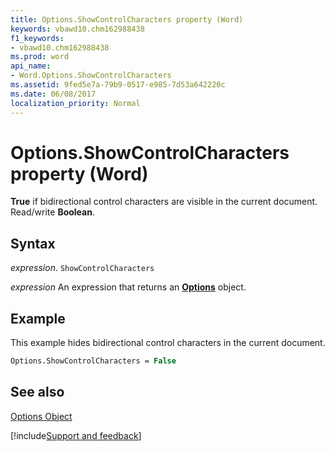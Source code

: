 ```yaml
---
title: Options.ShowControlCharacters property (Word)
keywords: vbawd10.chm162988438
f1_keywords:
- vbawd10.chm162988438
ms.prod: word
api_name:
- Word.Options.ShowControlCharacters
ms.assetid: 9fed5e7a-79b9-0517-e985-7d53a642220c
ms.date: 06/08/2017
localization_priority: Normal
---
```



# Options.ShowControlCharacters property (Word)

 **True** if bidirectional control characters are visible in the current document. Read/write **Boolean**.


## Syntax

_expression_. `ShowControlCharacters`

 _expression_ An expression that returns an **[Options](Word.Options.md)** object.


## Example

This example hides bidirectional control characters in the current document.


```vb
Options.ShowControlCharacters = False
```


## See also


[Options Object](Word.Options.md)

[!include[Support and feedback](~/includes/feedback-boilerplate.md)]